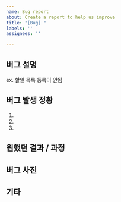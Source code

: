 ```yaml
---
name: Bug report
about: Create a report to help us improve
title: "[Bug] "
labels: ''
assignees: ''

---
```


## 버그 설명
ex. 할일 목록 등록이 안됨 

## 버그 발생 정황
1. 
2. 
3. 

## 원했던 결과 / 과정

## 버그 사진

## 기타
